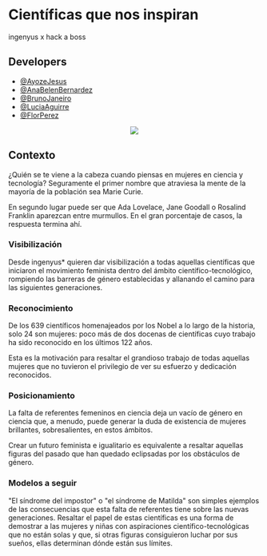 # Científicas que nos inspiran

ingenyus x hack a boss

## Developers

-   [@AyozeJesus](https://github.com/AyozeJesus)
-   [@AnaBelenBernardez](https://github.com/AnaBelenBernardez)
-   [@BrunoJaneiro](https://github.com/bjaneiro90)
-   [@LuciaAguirre](https://github.com/luciaaguirre)
-   [@FlorPerez](https://github.com/FlorPManzano)

<p align="center">
    <img src="https://skillicons.dev/icons?i=figma,notion,react,css,git,npm,&theme=light" />
</p>

## Contexto

¿Quién se te viene a la cabeza cuando piensas en mujeres en ciencia y tecnología? Seguramente el primer nombre que atraviesa la mente de la mayoría de la población sea Marie Curie.

En segundo lugar puede ser que Ada Lovelace, Jane Goodall o Rosalind Franklin aparezcan entre murmullos. En el gran porcentaje de casos, la respuesta termina ahí.

### Visibilización

Desde ingenyus\* quieren dar visibilización a todas aquellas científicas que iniciaron el movimiento feminista dentro del ámbito científico-tecnológico, rompiendo las barreras de género establecidas y allanando el camino para las siguientes generaciones.

### Reconocimiento

De los 639 científicos homenajeados por los Nobel a lo largo de la historia, solo 24 son mujeres: poco más de dos docenas de científicas cuyo trabajo ha sido reconocido en los últimos 122 años.

Esta es la motivación para resaltar el grandioso trabajo de todas aquellas mujeres que no tuvieron el privilegio de ver su esfuerzo y dedicación reconocidos.

### Posicionamiento

La falta de referentes femeninos en ciencia deja un vacío de género en ciencia que, a menudo, puede generar la duda de existencia de mujeres brillantes, sobresalientes, en estos ámbitos.

Crear un futuro feminista e igualitario es equivalente a resaltar aquellas figuras del pasado que han quedado eclipsadas por los obstáculos de género.

### Modelos a seguir

"El síndrome del impostor" o "el síndrome de Matilda" son simples ejemplos de las consecuencias que esta falta de referentes tiene sobre las nuevas generaciones. Resaltar el papel de estas científicas es una forma de demostrar a las mujeres y niñas con aspiraciones científico-tecnológicas que no están solas y que, si otras figuras consiguieron luchar por sus sueños, ellas determinan dónde están sus límites.
